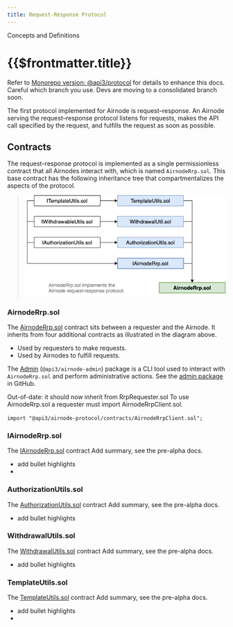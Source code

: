 ```yaml
---
title: Request-Response Protocol
---
```

<TitleSpan>Concepts and Definitions</TitleSpan>
# {{$frontmatter.title}}

<TocHeader />
<TOC class="table-of-contents" :include-level="[2,3]" />

<Fix>Refer to [Monorepo version: @api3/protocol](https://github.com/api3dao/airnode/tree/beta-protocol-revision/packages/protocol) for details to enhance this docs. Careful which branch you use. Devs are moving to a consolidated  branch soon.</Fix>

The first protocol implemented for Airnode is request–response.
An Airnode serving the request–response protocol listens for requests, makes the API call specified by the request, and fulfills the request as soon as possible.

## Contracts

The request–response protocol is implemented as a single permissionless contract that all Airnodes interact with, which is named `AirnodeRrp.sol`. This base contract has the following inheritance tree that compartmentalizes the aspects of the protocol.

  >  ![rrp-sol-diagram](../assets/images/RRP-protocol-contracts.png)

### AirnodeRrp.sol

The [AirnodeRrp.sol](https://github.com/api3dao/airnode/blob/master/packages/protocol/contracts/AirnodeRrp.sol) contract sits between a requester and the Airnode. It inherits from four additional contracts as illustrated in the diagram above.

- Used by requesters to make requests.
- Used by Airnodes to fulfill requests.

The [Admin](../admin-cli-commands.md) (`@api3/airnode-admin`) package is a CLI tool used to interact with `AirnodeRrp.sol` and perform administrative actions. See the [admin package](https://github.com/api3dao/airnode/tree/master/packages/admin) in GitHub.

<Fix>Out-of-date: it should now inherit from RrpRequester.sol</Fix>
To use AirnodeRrp.sol a requester must import AirnodeRrpClient.sol.

`import "@api3/airnode-protocol/contracts/AirnodeRrpClient.sol";`


### IAirnodeRrp.sol

The [IAirnodeRrp.sol](https://github.com/api3dao/airnode/blob/master/packages/protocol/contracts/rrp/interfaces/IAirnodeRrp.sol) contract <FixInline>Add summary, see the pre-alpha docs.</FixInline>

- <FixInline>add bullet highlights</FixInline>
- 

### AuthorizationUtils.sol

The [AuthorizationUtils.sol](https://github.com/api3dao/airnode/blob/master/packages/protocol/contracts/rrp/AuthorizationUtils.sol) contract <FixInline>Add summary, see the pre-alpha docs.</FixInline>

- <FixInline>add bullet highlights</FixInline>


### WithdrawalUtils.sol

The [WithdrawalUtils.sol](https://github.com/api3dao/airnode/blob/master/packages/protocol/contracts/rrp/WithdrawalUtils.sol) contract <FixInline>Add summary, see the pre-alpha docs.</FixInline>

- <FixInline>add bullet highlights</FixInline>


### TemplateUtils.sol

The [TemplateUtils.sol](https://github.com/api3dao/airnode/blob/master/packages/protocol/contracts/rrp/TemplateUtils.sol) contract <FixInline>Add summary, see the pre-alpha docs.</FixInline>

- <FixInline>add bullet highlights</FixInline>
- 
